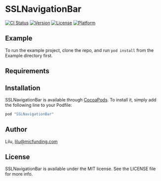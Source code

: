 # SSLNavigationBar

[![CI Status](http://img.shields.io/travis/Lilu/SSLNavigationBar.svg?style=flat)](https://travis-ci.org/Lilu/SSLNavigationBar)
[![Version](https://img.shields.io/cocoapods/v/SSLNavigationBar.svg?style=flat)](http://cocoapods.org/pods/SSLNavigationBar)
[![License](https://img.shields.io/cocoapods/l/SSLNavigationBar.svg?style=flat)](http://cocoapods.org/pods/SSLNavigationBar)
[![Platform](https://img.shields.io/cocoapods/p/SSLNavigationBar.svg?style=flat)](http://cocoapods.org/pods/SSLNavigationBar)

## Example

To run the example project, clone the repo, and run `pod install` from the Example directory first.

## Requirements

## Installation

SSLNavigationBar is available through [CocoaPods](http://cocoapods.org). To install
it, simply add the following line to your Podfile:

```ruby
pod "SSLNavigationBar"
```

## Author

Lilu, lilu@micfunding.com

## License

SSLNavigationBar is available under the MIT license. See the LICENSE file for more info.
